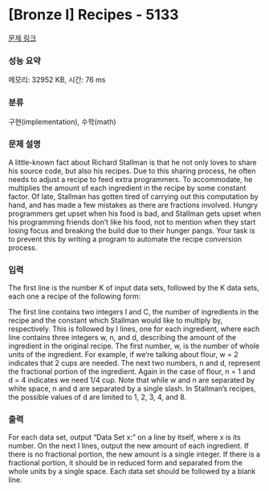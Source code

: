 # [Bronze I] Recipes - 5133 

[문제 링크](https://www.acmicpc.net/problem/5133) 

### 성능 요약

메모리: 32952 KB, 시간: 76 ms

### 분류

구현(implementation), 수학(math)

### 문제 설명

<p>A little-known fact about Richard Stallman is that he not only loves to share his source code, but also his recipes. Due to this sharing process, he often needs to adjust a recipe to feed extra programmers. To accommodate, he multiplies the amount of each ingredient in the recipe by some constant factor. Of late, Stallman has gotten tired of carrying out this computation by hand, and has made a few mistakes as there are fractions involved. Hungry programmers get upset when his food is bad, and Stallman gets upset when his programming friends don’t like his food, not to mention when they start losing focus and breaking the build due to their hunger pangs. Your task is to prevent this by writing a program to automate the recipe conversion process.</p>

### 입력 

 <p>The first line is the number K of input data sets, followed by the K data sets, each one a recipe of the following form:</p>

<p>The first line contains two integers I and C, the number of ingredients in the recipe and the constant which Stallman would like to multiply by, respectively. This is followed by I lines, one for each ingredient, where each line contains three integers w, n, and d, describing the amount of the ingredient in the original recipe. The first number, w, is the number of whole units of the ingredient. For example, if we’re talking about flour, w = 2 indicates that 2 cups are needed. The next two numbers, n and d, represent the fractional portion of the ingredient. Again in the case of flour, n = 1 and d = 4 indicates we need 1/4 cup. Note that while w and n are separated by white space, n and d are separated by a single slash. In Stallman’s recipes, the possible values of d are limited to 1, 2, 3, 4, and 8.</p>

### 출력 

 <p>For each data set, output “Data Set x:” on a line by itself, where x is its number. On the next I lines, output the new amount of each ingredient. If there is no fractional portion, the new amount is a single integer. If there is a fractional portion, it should be in reduced form and separated from the whole units by a single space. Each data set should be followed by a blank line.</p>

